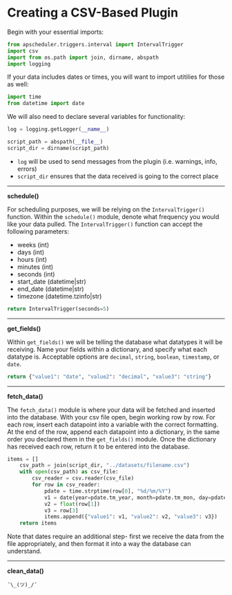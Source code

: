 # Creating a CSV-Based Plugin

Begin with your essential imports:

```python
from apscheduler.triggers.interval import IntervalTrigger
import csv
import from os.path import join, dirname, abspath
import logging
```

If your data includes dates or times, you will want to import utitilies for those as well:

```python
import time
from datetime import date
```

We will also need to declare several variables for functionality:

```python
log = logging.getLogger(__name__)

script_path = abspath(__file__)
script_dir = dirname(script_path)
```

- `log` will be used to send messages from the plugin (i.e. warnings, info, errors)
- `script_dir` ensures that the data received is going to the correct place

---

**schedule()**

For scheduling purposes, we will be relying on the `IntervalTrigger()` function. Within the
`schedule()` module, denote what frequency you would like your data pulled. The `IntervalTrigger()` function can accept the following parameters:

- weeks (int)
- days (int)
- hours (int)
- minutes (int)
- seconds (int)
- start_date (datetime|str)
- end_date (datetime|str)
- timezone (datetime.tzinfo|str)

```python
return IntervalTrigger(seconds=5)
```

---

**get_fields()**

Within `get_fields()` we will be telling the database what datatypes it will be receiving. Name your
fields within a dictionary, and specify what each datatype is. Acceptable options are `decimal`,
`string`, `boolean`, `timestamp`, or `date`.

```python
return {"value1": "date", "value2": "decimal", "value3": "string"}
```

---

**fetch_data()**

The `fetch_data()` module is where your data will be fetched and inserted into the database. With your csv file open, begin working row by row. For each row, insert each datapoint into a variable with the correct formatting. At the end of the row, append each datapoint into a dictionary, in the same order you declared them in the `get_fields()` module. Once the dictionary has received each row, return it to be entered into the database.

```python
items = []
    csv_path = join(script_dir, "../datasets/filename.csv")
    with open(csv_path) as csv_file:
        csv_reader = csv.reader(csv_file)
        for row in csv_reader:
            pdate = time.strptime(row[0], "%d/%m/%Y")
            v1 = date(year=pdate.tm_year, month=pdate.tm_mon, day=pdate.tm_mday)
            v2 = float(row[1])
            v3 = row[3]
            items.append({"value1": v1, "value2": v2, "value3": v3})
    return items
```

Note that dates require an additional step- first we receive the data from the file appropriately, and then format it into a way the database can understand.

---

**clean_data()**

`¯\_(ツ)_/¯`
